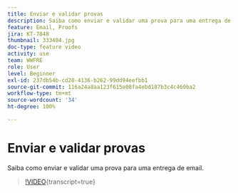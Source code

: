 ```yaml
---
title: Enviar e validar provas
description: Saiba como enviar e validar uma prova para uma entrega de email.
feature: Email, Proofs
jira: KT-7848
thumbnail: 333404.jpg
doc-type: feature video
activity: use
team: WWFRE
role: User
level: Beginner
exl-id: 237db54b-cd20-4136-b262-99dd94eefbb1
source-git-commit: 116a24a8aa123f615e08fa4ebd187b3c4c460ba2
workflow-type: tm+mt
source-wordcount: '34'
ht-degree: 100%

---
```


# Enviar e validar provas

Saiba como enviar e validar uma prova para uma entrega de email.

>[!VIDEO](https://video.tv.adobe.com/v/3447004?quality=12&learn=on&captions=por_br){transcript=true}
